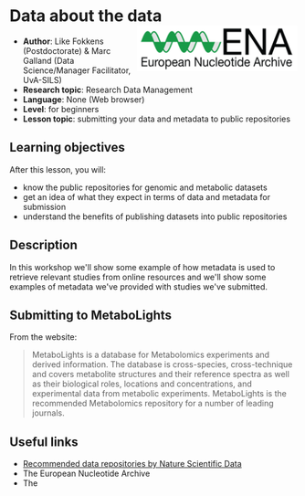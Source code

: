 # Data about the data <a href='https://www.ebi.ac.uk/ena'><img src='../../img/ENA-logo.png' align="right" height="80" /></a>  
 - **Author**: Like Fokkens (Postdoctorate) & Marc Galland (Data Science/Manager Facilitator, UvA-SILS)
 - **Research topic**: Research Data Management
 - **Language**: None (Web browser)
 - **Level**: for beginners
 - **Lesson topic**: submitting your data and metadata to public repositories

## Learning objectives
After this lesson, you will:
- know the public repositories for genomic and metabolic datasets
- get an idea of what they expect in terms of data and metadata for submission
- understand the benefits of publishing datasets into public repositories

## Description
In this workshop we'll show some example of how metadata is used to retrieve relevant studies from online resources and we'll show some examples of metadata we've provided with studies we've submitted.


## Submitting to MetaboLights
From the website:
> MetaboLights is a database for Metabolomics experiments and derived information. The database is cross-species, cross-technique and covers metabolite structures and their reference spectra as well as their biological roles, locations and concentrations, and experimental data from metabolic experiments.
MetaboLights is the recommended Metabolomics repository for a number of leading journals.



## Useful links
* [Recommended data repositories by Nature Scientific Data](https://www.nature.com/sdata/policies/repositories)
* The European Nucleotide Archive
* The
